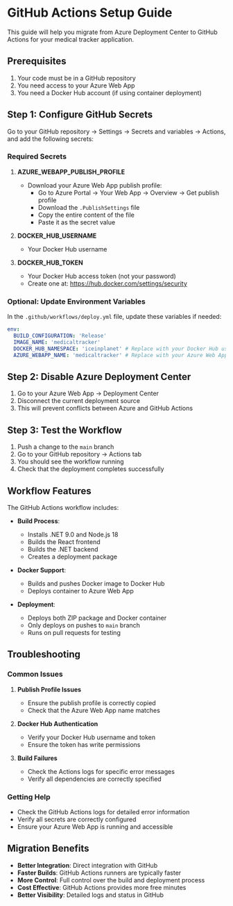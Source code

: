 # GitHub Actions Setup Guide

This guide will help you migrate from Azure Deployment Center to GitHub Actions for your medical tracker application.

## Prerequisites

1. Your code must be in a GitHub repository
2. You need access to your Azure Web App
3. You need a Docker Hub account (if using container deployment)

## Step 1: Configure GitHub Secrets

Go to your GitHub repository → Settings → Secrets and variables → Actions, and add the following secrets:

### Required Secrets

1. **AZURE_WEBAPP_PUBLISH_PROFILE**
   - Download your Azure Web App publish profile:
     - Go to Azure Portal → Your Web App → Overview → Get publish profile
     - Download the `.PublishSettings` file
     - Copy the entire content of the file
     - Paste it as the secret value

2. **DOCKER_HUB_USERNAME**
   - Your Docker Hub username

3. **DOCKER_HUB_TOKEN**
   - Your Docker Hub access token (not your password)
   - Create one at: https://hub.docker.com/settings/security

### Optional: Update Environment Variables

In the `.github/workflows/deploy.yml` file, update these variables if needed:

```yaml
env:
  BUILD_CONFIGURATION: 'Release'
  IMAGE_NAME: 'medicaltracker'
  DOCKER_HUB_NAMESPACE: 'iceinplanet' # Replace with your Docker Hub username
  AZURE_WEBAPP_NAME: 'medicaltracker' # Replace with your Azure Web App name
```

## Step 2: Disable Azure Deployment Center

1. Go to your Azure Web App → Deployment Center
2. Disconnect the current deployment source
3. This will prevent conflicts between Azure and GitHub Actions

## Step 3: Test the Workflow

1. Push a change to the `main` branch
2. Go to your GitHub repository → Actions tab
3. You should see the workflow running
4. Check that the deployment completes successfully

## Workflow Features

The GitHub Actions workflow includes:

- **Build Process**: 
  - Installs .NET 9.0 and Node.js 18
  - Builds the React frontend
  - Builds the .NET backend
  - Creates a deployment package

- **Docker Support**:
  - Builds and pushes Docker image to Docker Hub
  - Deploys container to Azure Web App

- **Deployment**:
  - Deploys both ZIP package and Docker container
  - Only deploys on pushes to `main` branch
  - Runs on pull requests for testing

## Troubleshooting

### Common Issues

1. **Publish Profile Issues**
   - Ensure the publish profile is correctly copied
   - Check that the Azure Web App name matches

2. **Docker Hub Authentication**
   - Verify your Docker Hub username and token
   - Ensure the token has write permissions

3. **Build Failures**
   - Check the Actions logs for specific error messages
   - Verify all dependencies are correctly specified

### Getting Help

- Check the GitHub Actions logs for detailed error information
- Verify all secrets are correctly configured
- Ensure your Azure Web App is running and accessible

## Migration Benefits

- **Better Integration**: Direct integration with GitHub
- **Faster Builds**: GitHub Actions runners are typically faster
- **More Control**: Full control over the build and deployment process
- **Cost Effective**: GitHub Actions provides more free minutes
- **Better Visibility**: Detailed logs and status in GitHub 